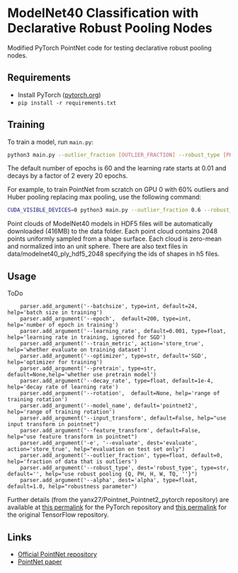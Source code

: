 # ModelNet40 Classification with Declarative Robust Pooling Nodes

Modified PyTorch PointNet code for testing declarative robust pooling nodes.

## Requirements

- Install PyTorch ([pytorch.org](http://pytorch.org))
- `pip install -r requirements.txt`

## Training

To train a model, run `main.py`:

```bash
python3 main.py --outlier_fraction [OUTLIER_FRACTION] --robust_type [PHI] --alpha [ALPHA]
```

The default number of epochs is 60 and the learning rate starts at 0.01 and decays by a factor of 2 every 20 epochs.

For example, to train PointNet from scratch on GPU 0 with 60% outliers and Huber pooling replacing max pooling, use the following command:

```bash
CUDA_VISIBLE_DEVICES=0 python3 main.py --outlier_fraction 0.6 --robust_type 'H' --alpha 1.0
```

Point clouds of ModelNet40 models in HDF5 files will be automatically downloaded (416MB) to the data folder. Each point cloud contains 2048 points uniformly sampled from a shape surface. Each cloud is zero-mean and normalized into an unit sphere. There are also text files in data/modelnet40_ply_hdf5_2048 specifying the ids of shapes in h5 files.

## Usage

ToDo
```
    parser.add_argument('--batchsize', type=int, default=24, help='batch size in training')
    parser.add_argument('--epoch',  default=200, type=int, help='number of epoch in training')
    parser.add_argument('--learning_rate', default=0.001, type=float, help='learning rate in training, ignored for SGD')
    parser.add_argument('--train_metric', action='store_true', help='whether evaluate on training dataset')
    parser.add_argument('--optimizer', type=str, default='SGD', help='optimizer for training')
    parser.add_argument('--pretrain', type=str, default=None,help='whether use pretrain model')
    parser.add_argument('--decay_rate', type=float, default=1e-4, help='decay rate of learning rate')
    parser.add_argument('--rotation',  default=None, help='range of training rotation')
    parser.add_argument('--model_name', default='pointnet2', help='range of training rotation')
    parser.add_argument('--input_transform', default=False, help="use input transform in pointnet")
    parser.add_argument('--feature_transform', default=False, help="use feature transform in pointnet")
    parser.add_argument('-e', '--evaluate', dest='evaluate', action='store_true', help="evaluation on test set only")
    parser.add_argument('--outlier_fraction', type=float, default=0, help='fraction of data that is outliers')
    parser.add_argument('--robust_type', dest='robust_type', type=str, default='', help="use robust pooling {Q, PH, H, W, TQ, ''}")
    parser.add_argument('--alpha', dest='alpha', type=float, default=1.0, help="robustness parameter")
```

Further details (from the yanx27/Pointnet_Pointnet2_pytorch repository) are available at [this permalink](https://github.com/yanx27/Pointnet_Pointnet2_pytorch/tree/31deedb10b85ec30178df57a6389b2f326f7c970) for the PyTorch repository and 
[this permalink](https://github.com/charlesq34/pointnet/tree/539db60eb63335ae00fe0da0c8e38c791c764d2b) for the original TensorFlow repository.

## Links
- [Official PointNet repository](https://github.com/charlesq34/pointnet)
- [PointNet paper](http://openaccess.thecvf.com/content_cvpr_2017/papers/Qi_PointNet_Deep_Learning_CVPR_2017_paper.pdf)
